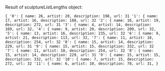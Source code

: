 Result of sculptureListLengths object: 

`{
  '0': { name: 26, artist: 20, description: 198, url: 31
  '1': { name: 17, artist: 16, description: 188, url: 32
  '2': { name: 16, artist: 19, description: 272, url: 31
  '3': { name: 4, artist: 14, description: 169, url: 32,
  '4': { name: 9, artist: 20, description: 209, url: 32,
  '5': { name: 13, artist: 16, description: 235, url: 32
  '6': { name: 9, artist: 21, description: 113, url: 32,
  '7': { name: 11, artist: 18, description: 254, url: 32
  '8': { name: 15, artist: 14, description: 229, url: 31
  '9': { name: 15, artist: 15, description: 332, url: 32
  '7': { name: 11, artist: 18, description: 254, url: 32
  '8': { name: 15, artist: 14, description: 229, url: 31
  '9': { name: 15, artist: 15, description: 332, url: 32
  '10': { name: 7, artist: 15, description: 272, url: 32
  '11': { name: 6, artist: 10, description: 78, url: 31,
}`

